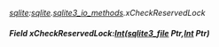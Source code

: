 _[sqlite](../../modules/sqlite/sqlite-module.md):[sqlite](../../modules/sqlite/sqlite-module.md).[sqlite3\_io\_methods](../../modules/sqlite/sqlite-sqlite3_io_methods.md).xCheckReservedLock_
##### Field xCheckReservedLock:[Int](../../modules/wonkey/wonkey-types-int.md)([sqlite3_file](../../modules/sqlite/sqlite-sqlite3_file.md) Ptr,[Int](../../modules/wonkey/wonkey-types-int.md) Ptr)
